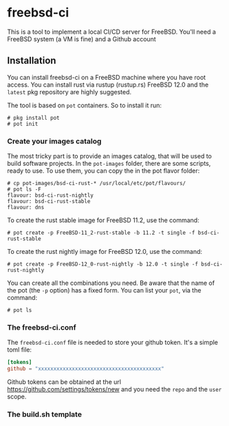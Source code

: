 # freebsd-ci

This is a tool to implement a local CI/CD server for FreeBSD.
You'll need a FreeBSD system (a VM is fine) and a Github account

## Installation

You can install freebsd-ci on a FreeBSD machine where you have root access.
You can install rust via rustup (rustup.rs) 
FreeBSD 12.0 and the `latest` pkg repository are highly suggested.

The tool is based on `pot` containers. So to install it run:

```console
# pkg install pot
# pot init
```

### Create your images catalog

The most tricky part is to provide an images catalog, that will be used to build software projects.
In the `pot-images` folder, there are some scripts, ready to use.
To use them, you can copy the in the pot flavor folder:
```console
# cp pot-images/bsd-ci-rust-* /usr/local/etc/pot/flavours/
# pot ls -F
flavour: bsd-ci-rust-nightly
flavour: bsd-ci-rust-stable
flavour: dns
```

To create the rust stable image for FreeBSD 11.2, use the command:
```console
# pot create -p FreeBSD-11_2-rust-stable -b 11.2 -t single -f bsd-ci-rust-stable
```

To create the rust nightly image for FreeBSD 12.0, use the command:
```console
# pot create -p FreeBSD-12_0-rust-nightly -b 12.0 -t single -f bsd-ci-rust-nightly
```

You can create all the combinations you need. Be aware that the name of the pot (the `-p` option) has a fixed form.
You can list your `pot`, via the command:
```console
# pot ls
```

### The freebsd-ci.conf

The `freebsd-ci.conf` file is needed to store your github token. It's a simple toml file:
```toml
[tokens]
github = "xxxxxxxxxxxxxxxxxxxxxxxxxxxxxxxxxxxxxxxx"
```

Github tokens can be obtained at the url https://github.com/settings/tokens/new and you need the `repo` and the `user` scope.


### The build.sh template





